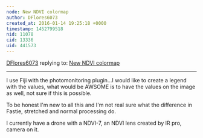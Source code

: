 ```yaml
---
node: New NDVI colormap
author: DFlores6073
created_at: 2016-01-14 19:25:18 +0000
timestamp: 1452799518
nid: 11078
cid: 13336
uid: 441573
---
```




[DFlores6073](../profile/DFlores6073) replying to: [New NDVI colormap](../notes/cfastie/08-26-2014/new-ndvi-colormap)

----
I use Fiji with the photomonitoring plugin...I would like to create a legend with the values, what would be AWSOME is to have the values on the image as well, not sure if this is possible.

To be honest I'm new to all this and I'm not real sure what the difference in Fastie, stretched and normal processing do.

I currently have a drone with a NDVI-7, an NDVI lens created by IR pro, camera on it.
